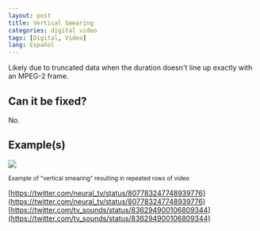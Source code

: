 ```yaml
---
layout: post
title: Vertical Smearing
categories: digital video
tags: [Digital, Video]
lang: Español
---
```


Likely due to truncated data when the duration doesn't line up exactly with an MPEG-2 frame.


## Can it be fixed?

No.

## Example(s)

<img src="{{ site.baseurl }}/images/vertical_smearing.png">

<sub>Example of "vertical smearing" resulting in repeated rows of video</sub>

[https://twitter.com/neural_tv/status/807783247748939776](https://twitter.com/neural_tv/status/807783247748939776)
[https://twitter.com/tv_sounds/status/836294900106809344](https://twitter.com/tv_sounds/status/836294900106809344)

